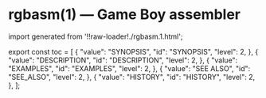 # rgbasm(1) — Game Boy assembler

import generated from '!!raw-loader!./rgbasm.1.html';

<div className="manual-text" dangerouslySetInnerHTML={{ __html: generated }} />

export const toc = [
{
	"value": "SYNOPSIS",
	"id": "SYNOPSIS",
	"level": 2,
},
{
	"value": "DESCRIPTION",
	"id": "DESCRIPTION",
	"level": 2,
},
{
	"value": "EXAMPLES",
	"id": "EXAMPLES",
	"level": 2,
},
{
	"value": "SEE ALSO",
	"id": "SEE_ALSO",
	"level": 2,
},
{
	"value": "HISTORY",
	"id": "HISTORY",
	"level": 2,
},
];
